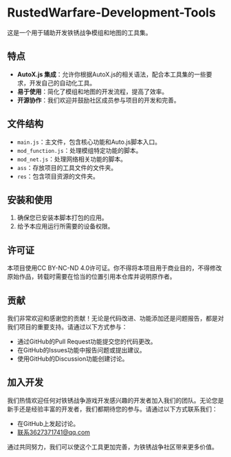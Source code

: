 # RustedWarfare-Development-Tools

这是一个用于辅助开发铁锈战争模组和地图的工具集。

## 特点

- **AutoX.js 集成**：允许你根据AutoX.js的相关语法，配合本工具集的一些要求，开发自己的自动化工具。
- **易于使用**：简化了模组和地图的开发流程，提高了效率。
- **开源协作**：我们欢迎并鼓励社区成员参与项目的开发和完善。

## 文件结构

- `main.js`：主文件，包含核心功能和Auto.js脚本入口。
- `mod_function.js`：处理模组特定功能的脚本。
- `mod_net.js`：处理网络相关功能的脚本。
- `ass`：存放项目的工具文件的文件夹。
- `res`：包含项目资源的文件夹。

## 安装和使用

1. 确保您已安装本脚本打包的应用。
2. 给予本应用运行所需要的设备权限。

## 许可证

本项目使用CC BY-NC-ND 4.0许可证。你不得将本项目用于商业目的，不得修改原始作品，转载时需要在恰当的位置引用本仓库并说明原作者。

## 贡献

我们非常欢迎和感谢您的贡献！无论是代码改进、功能添加还是问题报告，都是对我们项目的重要支持。请通过以下方式参与：

- 通过GitHub的Pull Request功能提交您的代码更改。
- 在GitHub的Issues功能中报告问题或提出建议。
- 使用GitHub的Discussion功能创建讨论。

## 加入开发

我们热情欢迎任何对铁锈战争游戏开发感兴趣的开发者加入我们的团队。无论您是新手还是经验丰富的开发者，我们都期待您的参与。请通过以下方式联系我们：

- 在GitHub上发起讨论。
- 联系3627371741@qq.com

通过共同努力，我们可以使这个工具更加完善，为铁锈战争社区带来更多价值。